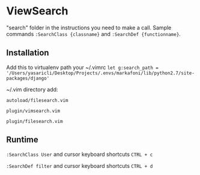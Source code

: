 ViewSearch
============

"search" folder in the instructions you need to make a call. Sample commands `:SearchClass {classname}` and 
`:SearchDef {functionname}`.


Installation
------------

Add this to virtualenv path your ~/.vimrc
    `let g:search_path = '/Users/yasaricli/Desktop/Projects/.envs/markafoni/lib/python2.7/site-packages/django'`


~/.vim directory add:

`autoload/filesearch.vim` 

`plugin/vimsearch.vim`

`plugin/filesearch.vim`



Runtime
------------

`:SearchClass User` and cursor keyboard shortcuts `CTRL + c`
     
`:SearchDef filter` and cursor keyboard shortcuts `CTRL + d`

